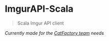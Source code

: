 # ImgurAPI-Scala

> Scala Imgur API client

*Currently made for the [CatFactory team](https://github.com/CatFactoryTeam) needs*

